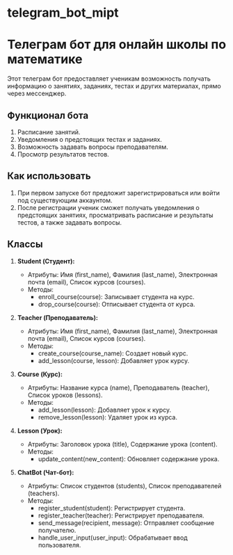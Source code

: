 # telegram_bot_mipt

# Телеграм бот для онлайн школы по математике

Этот телеграм бот предоставляет ученикам возможность получать информацию о занятиях, заданиях, тестах и других материалах, прямо через мессенджер.

## Функционал бота

1. Расписание занятий.
2. Уведомления о предстоящих тестах и заданиях.
3. Возможность задавать вопросы преподавателям.
4. Просмотр результатов тестов.

## Как использовать

1. При первом запуске бот предложит зарегистрироваться или войти под существующим аккаунтом.
2. После регистрации ученик сможет получать уведомления о предстоящих занятиях, просматривать расписание и результаты тестов, а также задавать вопросы.

## Классы
1. **Student (Студент):**
   - Атрибуты: Имя (first_name), Фамилия (last_name), Электронная почта (email), Список курсов (courses).
   - Методы:
     - enroll_course(course): Записывает студента на курс.
     - drop_course(course): Отписывает студента от курса.

2. **Teacher (Преподаватель):**
   - Атрибуты: Имя (first_name), Фамилия (last_name), Электронная почта (email), Список курсов (courses).
   - Методы:
     - create_course(course_name): Создает новый курс.
     - add_lesson(course, lesson): Добавляет урок курсу.

3. **Course (Курс):**
   - Атрибуты: Название курса (name), Преподаватель (teacher), Список уроков (lessons).
   - Методы:
     - add_lesson(lesson): Добавляет урок к курсу.
     - remove_lesson(lesson): Удаляет урок из курса.

4. **Lesson (Урок):**
   - Атрибуты: Заголовок урока (title), Содержание урока (content).
   - Методы:
     - update_content(new_content): Обновляет содержание урока.

5. **ChatBot (Чат-бот):**
   - Атрибуты: Список студентов (students), Список преподавателей (teachers).
   - Методы:
     - register_student(student): Регистрирует студента.
     - register_teacher(teacher): Регистрирует преподавателя.
     - send_message(recipient, message): Отправляет сообщение получателю.
     - handle_user_input(user_input): Обрабатывает ввод пользователя.
